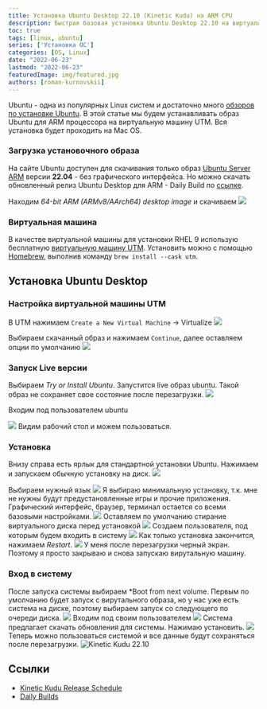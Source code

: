 ```yaml
---
title: Установка Ubuntu Desktop 22.10 (Kinetic Kudu) на ARM CPU
description: Быстрая базовая установка Ubuntu Desktop 22.10 на виртуальную машину UTM с процессором ARM M1
toc: true
tags: [linux, ubuntu]
series: ['Установка ОС']
categories: [OS, Linux]
date: "2022-06-23"
lastmod: "2022-06-23"
featuredImage: img/featured.jpg
authors: [roman-kurnovskii]
---
```


Ubuntu - одна из популярных Linux систем и достаточно много [обзоров по установке Ubuntu](https://mac.getutm.app/gallery/ubuntu-20-04). В этой статье мы будем устанавливать образ Ubuntu для ARM процессора на виртуальную машину UTM. Вся установка будет проходить на Mac OS.

### Загрузка установочного образа

На сайте Ubuntu доступен для скачивания только образ [Ubuntu Server ARM](https://ubuntu.com/download/server/arm) версии **22.04** - без графического интерфейса. Но можно скачать обновленный релиз Ubuntu Desktop для ARM - Daily Build по [ссылке](https://cdimage.ubuntu.com/daily-live/current/).

Находим *64-bit ARM (ARMv8/AArch64) desktop image* и скачиваем
![](img/01-ubuntu-kinetic.png)

### Виртуальная машина

В качестве виртуальной машины для установки RHEL 9 использую бесплатную [виртуальную машину UTM](https://mac.getutm.app/). Установить можно с помощью [Homebrew](https://romankurnovskii.com/posts/mac-setup-development/#homebrew), выполнив команду `brew install --cask utm`.

## Установка Ubuntu Desktop

### Настройка виртуальной машины UTM
В UTM нажимаем `Create a New Virtual Machine` -> Virtualize
![](img/02.png)

Выбираем скачанный образ и нажимаем `Continue`, далее оставляем опции по умолчанию
![](img/03.png)

### Запуск Live версии
Выбираем *Try or Install Ubuntu*. Запустится live образ ubuntu. Такой образ не сохраняет свое состояние после перезагрузки.
![](img/04.png)

Входим под пользователем ubuntu

![](img/05.png)
Видим рабочий стол и можем пользоваться.

### Установка
Внизу справа есть ярлык для стандартной установки Ubuntu. Нажимаем и запускаем обычную установку на диск.
![](img/06.png)

Выбираем нужный язык
![](img/07.png)
Я выбираю минимальную установку, т.к. мне не нужны будут предустановленные игры и прочие приложения. Графический интерфейс, браузер, терминал остается со всеми базовыми настройками.
![](img/08.png)
Оставляем по умолчанию стирание виртуального диска перед установкой
![](img/09.png)
Создаем пользователя, под которым будем входить в систему
![](img/10.png)
Как только установка закончится, нажимаем *Restart*. 
![](img/11.png)
У меня после перезагрузки черный экран. Поэтому я просто закрываю и снова запускаю вирутальную машину.

### Вход в систему
После запуска системы выбираем *Boot from next volume. Первым по умолчанию будет запуск с вирутального образа, но у нас уже есть система на диске, поэтому выбираем запуск со следующего по очереди диска.
![](img/12.png)
Входим под своим пользователем
![](img/13.png)
Система предлагает скачать обновления для системы. Нажимаю установить.
![](img/14.png)
Теперь можно пользоваться системой и все данные будут сохраняться после перезагрузки.
![Kinetic Kudu 22.10](img/15.png)

## Ссылки

- [Kinetic Kudu Release Schedule](https://discourse.ubuntu.com/t/kinetic-kudu-release-schedule/27263)
- [Daily Builds](https://cdimage.ubuntu.com/daily-live/current/)
